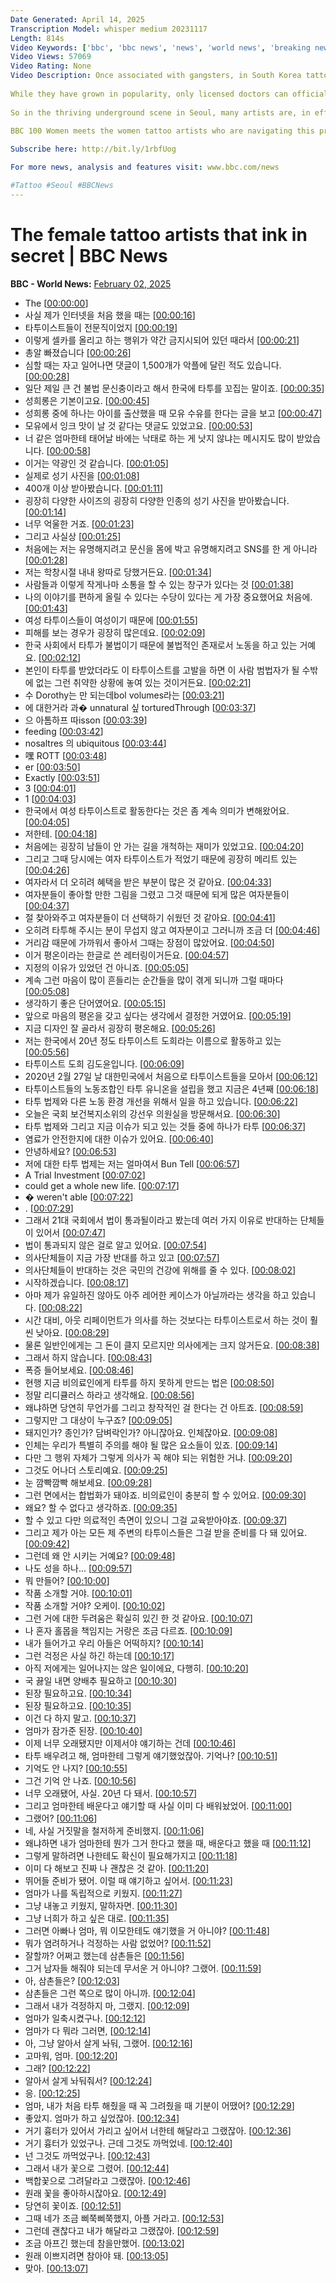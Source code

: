 ```yaml
---
Date Generated: April 14, 2025
Transcription Model: whisper medium 20231117
Length: 814s
Video Keywords: ['bbc', 'bbc news', 'news', 'world news', 'breaking news', 'us news', 'world', 'america', 'usa', 'usa news', 'india news']
Video Views: 57069
Video Rating: None
Video Description: Once associated with gangsters, in South Korea tattoos still divide opinion.
 
While they have grown in popularity, only licensed doctors can officially ink skin.
 
So in the thriving underground scene in Seoul, many artists are, in effect, working illegally.
 
BBC 100 Women meets the women tattoo artists who are navigating this precarious work and those fighting to overturn the law so that artists no longer live in fear of being reported.

Subscribe here: http://bit.ly/1rbfUog

For more news, analysis and features visit: www.bbc.com/news 

#Tattoo #Seoul #BBCNews
---
```


# The female tattoo artists that ink in secret | BBC News
**BBC - World News:** [February 02, 2025](https://www.youtube.com/watch?v=QuC0-NLHAQo)
*  The [[00:00:00](https://www.youtube.com/watch?v=QuC0-NLHAQo&t=0.0s)]
*  사실 제가 인터넷을 처음 했을 때는 [[00:00:16](https://www.youtube.com/watch?v=QuC0-NLHAQo&t=16.14s)]
*  타투이스트들이 전문직이었지 [[00:00:19](https://www.youtube.com/watch?v=QuC0-NLHAQo&t=19.94s)]
*  이렇게 셀카를 올리고 하는 행위가 약간 금지시되어 있던 때라서 [[00:00:21](https://www.youtube.com/watch?v=QuC0-NLHAQo&t=21.92s)]
*  총알 빠졌습니다 [[00:00:26](https://www.youtube.com/watch?v=QuC0-NLHAQo&t=26.6s)]
*  심할 때는 자고 일어나면 댓글이 1,500개가 악플에 달린 적도 있습니다. [[00:00:28](https://www.youtube.com/watch?v=QuC0-NLHAQo&t=28.3s)]
*  일단 제일 큰 건 불법 문신충이라고 해서 한국에 타투를 꼬집는 말이죠. [[00:00:35](https://www.youtube.com/watch?v=QuC0-NLHAQo&t=35.18s)]
*  성희롱은 기본이고요. [[00:00:45](https://www.youtube.com/watch?v=QuC0-NLHAQo&t=45.16s)]
*  성희롱 중에 하나는 아이를 출산했을 때 모유 수유를 한다는 글을 보고 [[00:00:47](https://www.youtube.com/watch?v=QuC0-NLHAQo&t=47.22s)]
*  모유에서 잉크 맛이 날 것 같다는 댓글도 있었고요. [[00:00:53](https://www.youtube.com/watch?v=QuC0-NLHAQo&t=53.32s)]
*  너 같은 엄마한테 태어날 바에는 낙태로 하는 게 낫지 않냐는 메시지도 많이 받았습니다. [[00:00:58](https://www.youtube.com/watch?v=QuC0-NLHAQo&t=58.3s)]
*  이거는 약광인 것 같습니다. [[00:01:05](https://www.youtube.com/watch?v=QuC0-NLHAQo&t=65.5s)]
*  실제로 성기 사진을 [[00:01:08](https://www.youtube.com/watch?v=QuC0-NLHAQo&t=68.02s)]
*  400개 이상 받아봤습니다. [[00:01:11](https://www.youtube.com/watch?v=QuC0-NLHAQo&t=71.75999999999999s)]
*  굉장히 다양한 사이즈의 굉장히 다양한 인종의 성기 사진을 받아봤습니다. [[00:01:14](https://www.youtube.com/watch?v=QuC0-NLHAQo&t=74.36s)]
*  너무 억울한 거죠. [[00:01:23](https://www.youtube.com/watch?v=QuC0-NLHAQo&t=83.8s)]
*  그리고 사실상 [[00:01:25](https://www.youtube.com/watch?v=QuC0-NLHAQo&t=85.84s)]
*  처음에는 저는 유명해지려고 문신을 몸에 박고 유명해지려고 SNS를 한 게 아니라 [[00:01:28](https://www.youtube.com/watch?v=QuC0-NLHAQo&t=88.48s)]
*  저는 학창시절 내내 왕따로 당했거든요. [[00:01:34](https://www.youtube.com/watch?v=QuC0-NLHAQo&t=94.94s)]
*  사람들과 이렇게 작게나마 소통을 할 수 있는 창구가 있다는 것 [[00:01:38](https://www.youtube.com/watch?v=QuC0-NLHAQo&t=98.02000000000001s)]
*  나의 이야기를 편하게 올릴 수 있다는 수당이 있다는 게 가장 중요했어요 처음에. [[00:01:43](https://www.youtube.com/watch?v=QuC0-NLHAQo&t=103.52000000000001s)]
*  여성 타투이스들이 여성이기 때문에 [[00:01:55](https://www.youtube.com/watch?v=QuC0-NLHAQo&t=115.56s)]
*  피해를 보는 경우가 굉장히 많은데요. [[00:02:09](https://www.youtube.com/watch?v=QuC0-NLHAQo&t=129.4s)]
*  한국 사회에서 타투가 불법이기 때문에 불법적인 존재로서 노동을 하고 있는 거예요. [[00:02:12](https://www.youtube.com/watch?v=QuC0-NLHAQo&t=132.58s)]
*  본인이 타투를 받았더라도 이 타투이스트를 고발을 하면 이 사람 범법자가 될 수밖에 없는 그런 취약한 상황에 놓여 있는 것이거든요. [[00:02:21](https://www.youtube.com/watch?v=QuC0-NLHAQo&t=141.1s)]
*  수 Dorothy는 만 되는데bol volumes라는 [[00:03:21](https://www.youtube.com/watch?v=QuC0-NLHAQo&t=201.1s)]
* 에 대한거라 과� unnatural 싶 torturedThrough [[00:03:37](https://www.youtube.com/watch?v=QuC0-NLHAQo&t=217.20000000000002s)]
*  으 아톰하프 따isson [[00:03:39](https://www.youtube.com/watch?v=QuC0-NLHAQo&t=219.9s)]
*  feeding [[00:03:42](https://www.youtube.com/watch?v=QuC0-NLHAQo&t=222.14000000000001s)]
*  nosaltres 의 ubiquitous [[00:03:44](https://www.youtube.com/watch?v=QuC0-NLHAQo&t=224.64000000000001s)]
* 嘿 ROTT [[00:03:48](https://www.youtube.com/watch?v=QuC0-NLHAQo&t=228.18s)]
*  er [[00:03:50](https://www.youtube.com/watch?v=QuC0-NLHAQo&t=230.2s)]
*  Exactly [[00:03:51](https://www.youtube.com/watch?v=QuC0-NLHAQo&t=231.46s)]
*  3 [[00:04:01](https://www.youtube.com/watch?v=QuC0-NLHAQo&t=241.66s)]
*  1 [[00:04:03](https://www.youtube.com/watch?v=QuC0-NLHAQo&t=243.68s)]
*  한국에서 여성 타투이스트로 활동한다는 것은 좀 계속 의미가 변해왔어요. [[00:04:05](https://www.youtube.com/watch?v=QuC0-NLHAQo&t=245.68s)]
*  저한테. [[00:04:18](https://www.youtube.com/watch?v=QuC0-NLHAQo&t=258.90000000000003s)]
*  처음에는 굉장히 남들이 안 가는 길을 개척하는 재미가 있었고요. [[00:04:20](https://www.youtube.com/watch?v=QuC0-NLHAQo&t=260.6s)]
*  그리고 그때 당시에는 여자 타투이스트가 적었기 때문에 굉장히 메리트 있는 [[00:04:26](https://www.youtube.com/watch?v=QuC0-NLHAQo&t=266.44s)]
*  여자라서 더 오히려 혜택을 받은 부분이 많은 것 같아요. [[00:04:33](https://www.youtube.com/watch?v=QuC0-NLHAQo&t=273.06s)]
*  여자분들이 좋아할 만한 그림을 그렸고 그것 때문에 되게 많은 여자분들이 [[00:04:37](https://www.youtube.com/watch?v=QuC0-NLHAQo&t=277.42s)]
*  절 찾아와주고 여자분들이 더 선택하기 쉬웠던 것 같아요. [[00:04:41](https://www.youtube.com/watch?v=QuC0-NLHAQo&t=281.82s)]
*  오히려 타투해 주시는 분이 무섭지 않고 여자분이고 그러니까 조금 더 [[00:04:46](https://www.youtube.com/watch?v=QuC0-NLHAQo&t=286.86s)]
*  거리감 때문에 가까워서 좋아서 그때는 장점이 많았어요. [[00:04:50](https://www.youtube.com/watch?v=QuC0-NLHAQo&t=290.42s)]
*  이거 평온이라는 한글로 쓴 레터링이거든요. [[00:04:57](https://www.youtube.com/watch?v=QuC0-NLHAQo&t=297.21999999999997s)]
*  지정의 이유가 있었던 건 아니죠. [[00:05:05](https://www.youtube.com/watch?v=QuC0-NLHAQo&t=305.78s)]
*  계속 그런 마음이 많이 흔들리는 순간들을 많이 겪게 되니까 그럴 때마다 [[00:05:08](https://www.youtube.com/watch?v=QuC0-NLHAQo&t=308.06s)]
*  생각하기 좋은 단어였어요. [[00:05:15](https://www.youtube.com/watch?v=QuC0-NLHAQo&t=315.62s)]
*  앞으로 마음의 평온을 갖고 싶다는 생각에서 결정한 거였어요. [[00:05:19](https://www.youtube.com/watch?v=QuC0-NLHAQo&t=319.5s)]
*  지금 디자인 잘 골라서 굉장히 평온해요. [[00:05:26](https://www.youtube.com/watch?v=QuC0-NLHAQo&t=326.58s)]
*  저는 한국에서 20년 정도 타투이스트 도희라는 이름으로 활동하고 있는 [[00:05:56](https://www.youtube.com/watch?v=QuC0-NLHAQo&t=356.58s)]
*  타투이스트 도희 김도윤입니다. [[00:06:09](https://www.youtube.com/watch?v=QuC0-NLHAQo&t=369.38s)]
*  2020년 2월 27일 날 대한민국에서 처음으로 타투이스트들을 모아서 [[00:06:12](https://www.youtube.com/watch?v=QuC0-NLHAQo&t=372.06s)]
*  타투이스트들의 노동조합인 타투 유니온을 설립을 했고 지금은 4년째 [[00:06:18](https://www.youtube.com/watch?v=QuC0-NLHAQo&t=378.62s)]
*  타투 법제와 다른 노동 환경 개선을 위해서 일을 하고 있습니다. [[00:06:22](https://www.youtube.com/watch?v=QuC0-NLHAQo&t=382.82s)]
*  오늘은 국회 보건복지소위의 강선우 의원실을 방문해서요. [[00:06:30](https://www.youtube.com/watch?v=QuC0-NLHAQo&t=390.26s)]
*  타투 법제와 그리고 지금 이슈가 되고 있는 것들 중에 하나가 타투 [[00:06:37](https://www.youtube.com/watch?v=QuC0-NLHAQo&t=397.18s)]
*  염료가 안전한지에 대한 이슈가 있어요. [[00:06:40](https://www.youtube.com/watch?v=QuC0-NLHAQo&t=400.98s)]
*  안녕하세요? [[00:06:53](https://www.youtube.com/watch?v=QuC0-NLHAQo&t=413.65999999999997s)]
*  저에 대한 타투 법제는 저는 얼마여서 Bun Tell [[00:06:57](https://www.youtube.com/watch?v=QuC0-NLHAQo&t=417.21999999999997s)]
*  A Trial Investment [[00:07:02](https://www.youtube.com/watch?v=QuC0-NLHAQo&t=422.62s)]
*  could get a whole new life. [[00:07:17](https://www.youtube.com/watch?v=QuC0-NLHAQo&t=437.74s)]
*  � weren't able [[00:07:22](https://www.youtube.com/watch?v=QuC0-NLHAQo&t=442.66s)]
*  . [[00:07:29](https://www.youtube.com/watch?v=QuC0-NLHAQo&t=449.6s)]
*  그래서 21대 국회에서 법이 통과될이라고 봤는데 여러 가지 이유로 반대하는 단체들이 있어서 [[00:07:47](https://www.youtube.com/watch?v=QuC0-NLHAQo&t=467.0s)]
*  법이 통과되지 않은 걸로 알고 있어요. [[00:07:54](https://www.youtube.com/watch?v=QuC0-NLHAQo&t=474.84s)]
*  의사단체들이 지금 가장 반대를 하고 있고 [[00:07:57](https://www.youtube.com/watch?v=QuC0-NLHAQo&t=477.92s)]
*  의사단체들이 반대하는 것은 국민의 건강에 위해를 줄 수 있다. [[00:08:02](https://www.youtube.com/watch?v=QuC0-NLHAQo&t=482.0s)]
*  시작하겠습니다. [[00:08:17](https://www.youtube.com/watch?v=QuC0-NLHAQo&t=497.0s)]
*  아마 제가 유일하진 않아도 아주 레어한 케이스가 아닐까라는 생각을 하고 있습니다. [[00:08:22](https://www.youtube.com/watch?v=QuC0-NLHAQo&t=502.32s)]
*  시간 대비, 아웃 리페이먼트가 의사를 하는 것보다는 타투이스트로서 하는 것이 훨씬 낮아요. [[00:08:29](https://www.youtube.com/watch?v=QuC0-NLHAQo&t=509.32s)]
*  물론 일반인에게는 그 돈이 클지 모르지만 의사에게는 크지 않거든요. [[00:08:38](https://www.youtube.com/watch?v=QuC0-NLHAQo&t=518.2s)]
*  그래서 하지 않습니다. [[00:08:43](https://www.youtube.com/watch?v=QuC0-NLHAQo&t=523.68s)]
*  폭증 들어보세요. [[00:08:46](https://www.youtube.com/watch?v=QuC0-NLHAQo&t=526.56s)]
*  현행 지금 비의료인에게 타투를 하지 못하게 만드는 법은 [[00:08:50](https://www.youtube.com/watch?v=QuC0-NLHAQo&t=530.16s)]
*  정말 리디큘러스 하라고 생각해요. [[00:08:56](https://www.youtube.com/watch?v=QuC0-NLHAQo&t=536.04s)]
*  왜냐하면 당연히 무언가를 그리고 창작적인 걸 한다는 건 아트죠. [[00:08:59](https://www.youtube.com/watch?v=QuC0-NLHAQo&t=539.68s)]
*  그렇지만 그 대상이 누구죠? [[00:09:05](https://www.youtube.com/watch?v=QuC0-NLHAQo&t=545.52s)]
*  돼지인가? 종인가? 담벼락인가? 아니잖아요. 인체잖아요. [[00:09:08](https://www.youtube.com/watch?v=QuC0-NLHAQo&t=548.04s)]
*  인체는 우리가 특별히 주의를 해야 될 많은 요소들이 있죠. [[00:09:14](https://www.youtube.com/watch?v=QuC0-NLHAQo&t=554.36s)]
*  다만 그 행위 자체가 그렇게 의사가 꼭 해야 되는 위험한 거냐. [[00:09:20](https://www.youtube.com/watch?v=QuC0-NLHAQo&t=560.1600000000001s)]
*  그것도 어나더 스토리예요. [[00:09:25](https://www.youtube.com/watch?v=QuC0-NLHAQo&t=565.72s)]
*  눈 깜빡깜빡 해보세요. [[00:09:28](https://www.youtube.com/watch?v=QuC0-NLHAQo&t=568.48s)]
*  그런 면에서는 합법화가 돼야죠. 비의료인이 충분히 할 수 있어요. [[00:09:30](https://www.youtube.com/watch?v=QuC0-NLHAQo&t=570.5600000000001s)]
*  왜요? 할 수 없다고 생각하죠. [[00:09:35](https://www.youtube.com/watch?v=QuC0-NLHAQo&t=575.6400000000001s)]
*  할 수 있고 다만 의료적인 측면이 있으니 그걸 교육받아야죠. [[00:09:37](https://www.youtube.com/watch?v=QuC0-NLHAQo&t=577.9200000000001s)]
*  그리고 제가 아는 모든 제 주변의 타투이스들은 그걸 받을 준비를 다 돼 있어요. [[00:09:42](https://www.youtube.com/watch?v=QuC0-NLHAQo&t=582.68s)]
*  그런데 왜 안 시키는 거예요? [[00:09:48](https://www.youtube.com/watch?v=QuC0-NLHAQo&t=588.36s)]
*  나도 성을 하나... [[00:09:57](https://www.youtube.com/watch?v=QuC0-NLHAQo&t=597.76s)]
*  뭐 만들어? [[00:10:00](https://www.youtube.com/watch?v=QuC0-NLHAQo&t=600.4s)]
*  작품 소개할 거야. [[00:10:01](https://www.youtube.com/watch?v=QuC0-NLHAQo&t=601.3199999999999s)]
*  작품 소개할 거야? 오케이. [[00:10:02](https://www.youtube.com/watch?v=QuC0-NLHAQo&t=602.72s)]
*  그런 거에 대한 두려움은 확실히 있긴 한 것 같아요. [[00:10:07](https://www.youtube.com/watch?v=QuC0-NLHAQo&t=607.04s)]
*  나 혼자 홀몹을 책임지는 거랑은 조금 다르죠. [[00:10:09](https://www.youtube.com/watch?v=QuC0-NLHAQo&t=609.48s)]
*  내가 들어가고 우리 아들은 어떡하지? [[00:10:14](https://www.youtube.com/watch?v=QuC0-NLHAQo&t=614.16s)]
*  그런 걱정은 사실 하긴 하는데 [[00:10:17](https://www.youtube.com/watch?v=QuC0-NLHAQo&t=617.0s)]
*  아직 저에게는 일어나지는 않은 일이에요, 다행히. [[00:10:20](https://www.youtube.com/watch?v=QuC0-NLHAQo&t=620.5600000000001s)]
*  국 끓일 내면 양배추 필요하고 [[00:10:30](https://www.youtube.com/watch?v=QuC0-NLHAQo&t=630.76s)]
*  된장 필요하고요. [[00:10:34](https://www.youtube.com/watch?v=QuC0-NLHAQo&t=634.0s)]
*  된장 필요하고요. [[00:10:35](https://www.youtube.com/watch?v=QuC0-NLHAQo&t=635.48s)]
*  이건 다 하지 말고. [[00:10:37](https://www.youtube.com/watch?v=QuC0-NLHAQo&t=637.5200000000001s)]
*  엄마가 잠가준 된장. [[00:10:40](https://www.youtube.com/watch?v=QuC0-NLHAQo&t=640.12s)]
*  이제 너무 오래됐지만 이제서야 얘기하는 건데 [[00:10:46](https://www.youtube.com/watch?v=QuC0-NLHAQo&t=646.96s)]
*  타투 배우려고 해, 엄마한테 그렇게 얘기했었잖아. 기억나? [[00:10:51](https://www.youtube.com/watch?v=QuC0-NLHAQo&t=651.08s)]
*  기억도 안 나지? [[00:10:55](https://www.youtube.com/watch?v=QuC0-NLHAQo&t=655.24s)]
*  그건 기억 안 나죠. [[00:10:56](https://www.youtube.com/watch?v=QuC0-NLHAQo&t=656.2s)]
*  너무 오래됐어, 사실. 20년 다 돼서. [[00:10:57](https://www.youtube.com/watch?v=QuC0-NLHAQo&t=657.5200000000001s)]
*  그리고 엄마한테 배운다고 얘기할 때 사실 이미 다 배워놨었어. [[00:11:00](https://www.youtube.com/watch?v=QuC0-NLHAQo&t=660.8000000000001s)]
*  그랬어? [[00:11:06](https://www.youtube.com/watch?v=QuC0-NLHAQo&t=666.12s)]
*  네, 사실 거짓말을 철저하게 준비했지. [[00:11:06](https://www.youtube.com/watch?v=QuC0-NLHAQo&t=666.84s)]
*  왜냐하면 내가 엄마한테 뭔가 그거 한다고 했을 때, 배운다고 했을 때 [[00:11:12](https://www.youtube.com/watch?v=QuC0-NLHAQo&t=672.08s)]
*  그렇게 말하려면 나한테도 확신이 필요해가지고 [[00:11:18](https://www.youtube.com/watch?v=QuC0-NLHAQo&t=678.2s)]
*  이미 다 해보고 진짜 나 괜찮은 것 같아. [[00:11:20](https://www.youtube.com/watch?v=QuC0-NLHAQo&t=680.48s)]
*  뛰어들 준비가 됐어. 이럴 때 얘기하고 싶어서. [[00:11:23](https://www.youtube.com/watch?v=QuC0-NLHAQo&t=683.5600000000001s)]
*  엄마가 나를 독립적으로 키웠지. [[00:11:27](https://www.youtube.com/watch?v=QuC0-NLHAQo&t=687.5200000000001s)]
*  그냥 내놓고 키웠지, 말하자면. [[00:11:30](https://www.youtube.com/watch?v=QuC0-NLHAQo&t=690.2800000000001s)]
*  그냥 너희가 하고 싶은 대로. [[00:11:35](https://www.youtube.com/watch?v=QuC0-NLHAQo&t=695.9200000000001s)]
*  그러면 아빠나 엄마, 뭐 이모한테도 얘기했을 거 아니야? [[00:11:48](https://www.youtube.com/watch?v=QuC0-NLHAQo&t=708.12s)]
*  뭐가 염려하거나 걱정하는 사람 없었어? [[00:11:52](https://www.youtube.com/watch?v=QuC0-NLHAQo&t=712.8000000000001s)]
*  잘할까? 어쩌고 했는데 삼촌들은 [[00:11:56](https://www.youtube.com/watch?v=QuC0-NLHAQo&t=716.9200000000001s)]
*  그거 남자들 해줘야 되는데 무서운 거 아니야? 그랬어. [[00:11:59](https://www.youtube.com/watch?v=QuC0-NLHAQo&t=719.7600000000001s)]
*  아, 삼촌들은? [[00:12:03](https://www.youtube.com/watch?v=QuC0-NLHAQo&t=723.1600000000001s)]
*  삼촌들은 그런 쪽으로 많이 아니까. [[00:12:04](https://www.youtube.com/watch?v=QuC0-NLHAQo&t=724.76s)]
*  그래서 내가 걱정하지 마, 그랬지. [[00:12:09](https://www.youtube.com/watch?v=QuC0-NLHAQo&t=729.72s)]
*  엄마가 일축시켰구나. [[00:12:12](https://www.youtube.com/watch?v=QuC0-NLHAQo&t=732.52s)]
*  엄마가 다 뭐라 그러면, [[00:12:14](https://www.youtube.com/watch?v=QuC0-NLHAQo&t=734.9200000000001s)]
*  아, 그냥 알아서 살게 놔둬, 그랬어. [[00:12:16](https://www.youtube.com/watch?v=QuC0-NLHAQo&t=736.84s)]
*  고마워, 엄마. [[00:12:20](https://www.youtube.com/watch?v=QuC0-NLHAQo&t=740.96s)]
*  그래? [[00:12:22](https://www.youtube.com/watch?v=QuC0-NLHAQo&t=742.48s)]
*  알아서 살게 놔둬줘서? [[00:12:24](https://www.youtube.com/watch?v=QuC0-NLHAQo&t=744.28s)]
*  응. [[00:12:25](https://www.youtube.com/watch?v=QuC0-NLHAQo&t=745.6800000000001s)]
*  엄마, 내가 처음 타투 해줬을 때 꼭 그려줬을 때 기분이 어땠어? [[00:12:29](https://www.youtube.com/watch?v=QuC0-NLHAQo&t=749.0s)]
*  좋았지. 엄마가 하고 싶었잖아. [[00:12:34](https://www.youtube.com/watch?v=QuC0-NLHAQo&t=754.0799999999999s)]
*  거기 흉터가 있어서 가리고 싶어서 너한테 해달라고 그랬잖아. [[00:12:36](https://www.youtube.com/watch?v=QuC0-NLHAQo&t=756.8399999999999s)]
*  거기 흉터가 있었구나. 근데 그것도 까먹었네. [[00:12:40](https://www.youtube.com/watch?v=QuC0-NLHAQo&t=760.76s)]
*  넌 그것도 까먹었구나. [[00:12:43](https://www.youtube.com/watch?v=QuC0-NLHAQo&t=763.0s)]
*  그래서 내가 꽃으로 그렸어. [[00:12:44](https://www.youtube.com/watch?v=QuC0-NLHAQo&t=764.7199999999999s)]
*  백합꽃으로 그려달라고 그랬잖아. [[00:12:46](https://www.youtube.com/watch?v=QuC0-NLHAQo&t=766.52s)]
*  원래 꽃을 좋아하시잖아요. [[00:12:49](https://www.youtube.com/watch?v=QuC0-NLHAQo&t=769.1999999999999s)]
*  당연히 꽃이죠. [[00:12:51](https://www.youtube.com/watch?v=QuC0-NLHAQo&t=771.36s)]
*  그때 네가 조금 삐쭉삐쭉했지, 아플 거라고. [[00:12:53](https://www.youtube.com/watch?v=QuC0-NLHAQo&t=773.3199999999999s)]
*  그런데 괜찮다고 내가 해달라고 그랬잖아. [[00:12:59](https://www.youtube.com/watch?v=QuC0-NLHAQo&t=779.04s)]
*  조금 아프긴 했는데 참을만했어. [[00:13:02](https://www.youtube.com/watch?v=QuC0-NLHAQo&t=782.52s)]
*  원래 이쁘지려면 참아야 돼. [[00:13:05](https://www.youtube.com/watch?v=QuC0-NLHAQo&t=785.4s)]
*  맞아. [[00:13:07](https://www.youtube.com/watch?v=QuC0-NLHAQo&t=787.76s)]
